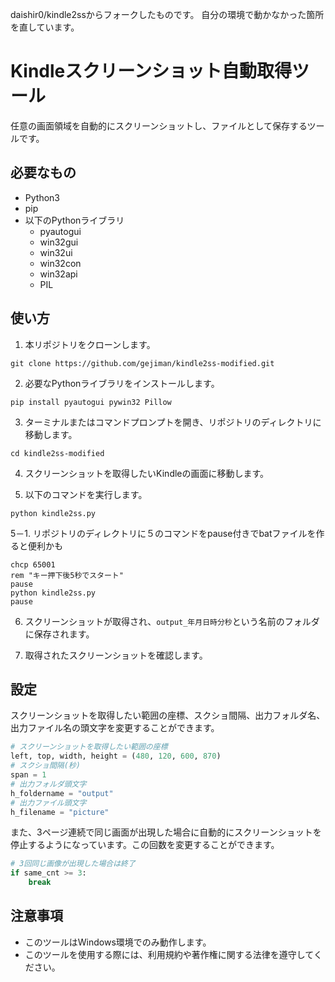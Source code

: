daishir0/kindle2ssからフォークしたものです。
自分の環境で動かなかった箇所を直しています。

# Kindleスクリーンショット自動取得ツール

任意の画面領域を自動的にスクリーンショットし、ファイルとして保存するツールです。

## 必要なもの

- Python3
- pip
- 以下のPythonライブラリ
  - pyautogui
  - win32gui
  - win32ui
  - win32con
  - win32api
  - PIL

## 使い方

1. 本リポジトリをクローンします。

```
git clone https://github.com/gejiman/kindle2ss-modified.git
```

2. 必要なPythonライブラリをインストールします。

```
pip install pyautogui pywin32 Pillow
```

3. ターミナルまたはコマンドプロンプトを開き、リポジトリのディレクトリに移動します。

```
cd kindle2ss-modified
```

4. スクリーンショットを取得したいKindleの画面に移動します。

5. 以下のコマンドを実行します。

```
python kindle2ss.py
```

5－1. リポジトリのディレクトリに５のコマンドをpause付きでbatファイルを作ると便利かも

```
chcp 65001
rem "キー押下後5秒でスタート"
pause
python kindle2ss.py
pause
```

6. スクリーンショットが取得され、`output_年月日時分秒`という名前のフォルダに保存されます。

7. 取得されたスクリーンショットを確認します。

## 設定

スクリーンショットを取得したい範囲の座標、スクショ間隔、出力フォルダ名、出力ファイル名の頭文字を変更することができます。

```python
# スクリーンショットを取得したい範囲の座標
left, top, width, height = (480, 120, 600, 870)
# スクショ間隔(秒)
span = 1
# 出力フォルダ頭文字
h_foldername = "output"
# 出力ファイル頭文字
h_filename = "picture"
```

また、3ページ連続で同じ画面が出現した場合に自動的にスクリーンショットを停止するようになっています。この回数を変更することができます。

```python
# 3回同じ画像が出現した場合は終了
if same_cnt >= 3:
    break
```

## 注意事項

- このツールはWindows環境でのみ動作します。
- このツールを使用する際には、利用規約や著作権に関する法律を遵守してください。
